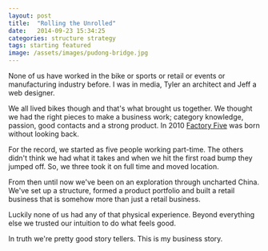 ```yaml
---
layout: post
title:  "Rolling the Unrolled"
date:   2014-09-23 15:34:25
categories: structure strategy
tags: starting featured
image: /assets/images/pudong-bridge.jpg
---
```

None of us have worked in the bike or sports or retail or events or manufacturing industry before. I was in media, Tyler an architect and Jeff a web designer.

We all lived bikes though and that's what brought us together. We thought we had the right pieces to make a business work; category knowledge, passion, good contacts and a strong product. In 2010 <a href="http://wearefactoryfive.com/">Factory Five</a> was born without looking back.

For the record, we started as five people working part-time. The others didn't think we had what it takes and when we hit the first road bump they jumped off. So, we three took it on full time and moved location.

From then until now we've been on an exploration through uncharted China. We've set up a structure, formed a product portfolio and built a retail business that is somehow more than just a retail business.

Luckily none of us had any of that physical experience. Beyond everything else we trusted our intuition to do what feels good.

In truth we're pretty good story tellers. This is my business story.

